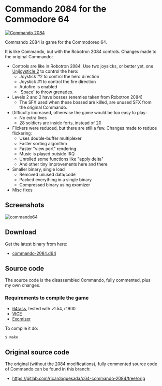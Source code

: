 # Commando 2084 for the Commodore 64

[![Commando 2084](https://img.youtube.com/vi/iXdx9jOd0Ho/0.jpg)](https://www.youtube.com/watch?v=iXdx9jOd0Ho)

Commando 2084 is game for the Commodoreo 64.


It is like Commando, but with the Robotron 2084 controls. Changes made to the original Commando:

* Controls are like in Robotron 2084. Use two joysicks, or better yet, one [Unijoysticle 2][unijoysticle] to control the hero:
  * Joystick #2 to control the hero direction
  * Joystick #1 to control the fire direction
  * Autofire is enabled
  * 'Space' to throw grenades.
* Levels 2 and 3 have bosses (enemies taken from Robotron 2084)
  * The SFX used when these bossed are killed, are unused SFX from the original Commando.
* Difficulty increased, otherwise the game would be too easy to play:
  * No extra lives
  * 28 soldiers are inside forts, instead of 20
* Flickers were reduced, but there are still a few. Changes made to reduce flickering:
  * Uses double-buffer multiplexer
  * Faster sorting algorithm
  * Faster "view port" rendering
  * Music is played outside IRQ
  * Unrolled some functions like "apply delta"
  * And other tiny improvements here and there
* Smaller binary, single load
  * Removed unused data/code
  * Packed everything in a single binary
  * Compressed binary using exomizer
* Misc fixes

[unijoysticle]: https://retro.moe/unijoysticle2/

## Screenshots

![commando64](https://lh3.googleusercontent.com/CYbhcN1rpUhmLYNjEJ1w2DxtG3BkMeSQivqskxLK_rCTjKBnLBx7NkcdiBmSv_jQO3F6XWBgF4CcEd3vuuD8v5Tt-2_hxgNaQTSJWNAdHLd1vbYC673Ut_IE0uCMeJ0U-NVQNpo7IZQ=-no)

## Download

Get the latest binary from here:

* [commando-2084.d64][d64]

[d64]: https://gitlab.com/ricardoquesada/c64-commando-2084/blob/master/bin/commando-2084.d64

## Source code

The source code is the disassembled Commando, fully commented, plus my own
changes.

### Requirements to compile the game

* [64tass][64tass], tested with v1.54, r1900
* [VICE][vice]
* [Exomizer][exomizer]

To compile it do:

```sh
$ make
```

[64tass]: http://tass64.sourceforge.net/
[vice]: http://vice-emu.sourceforge.net/
[exomizer]: https://bitbucket.org/magli143/exomizer/wiki/Home

## Original source code

The original (without the 2084 modifications), fully commented source code of
Commando can be found in this branch:

* https://gitlab.com/ricardoquesada/c64-commando-2084/tree/orig
